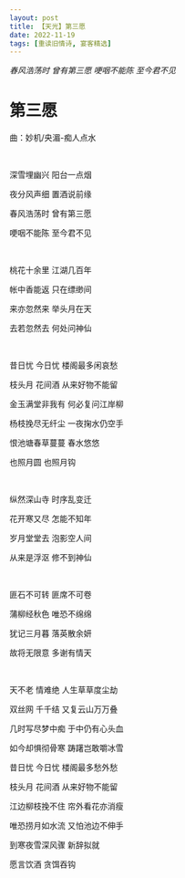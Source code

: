 ```yaml
---
layout: post
title: 【天光】第三愿
date: 2022-11-19
tags: [重读旧情诗, 宴客精选]
---
```


*春风浩荡时 曾有第三愿 哽咽不能陈 至今君不见*

# 第三愿

曲：妙机/央湄-痴人点水

<br>

深雪埋幽兴 阳台一点烟

夜分风声细 置酒说前缘

春风浩荡时 曾有第三愿

哽咽不能陈 至今君不见

<br>

桃花十余里 江湖几百年

帐中香能返 只在缥缈间

来亦忽然来 举头月在天

去若忽然去 何处问神仙

<br>

昔日忧 今日忧 楼阁最多闲哀愁

枝头月 花间酒 从来好物不能留

金玉满堂非我有 何必复问江岸柳

杨枝挽尽无纤尘 一夜掬水仍空手

恨池塘春草蔓蔓 春水悠悠

也照月圆 也照月钩

<br>

纵然深山寺 时序乱变迁

花开寒又尽 怎能不知年

岁月堂堂去 泡影空人间

从来是浮沤 修不到神仙

<br>

匪石不可转 匪席不可卷

蒲柳经秋色 唯恐不绵绵

犹记三月暮 落英散余妍

故将无限意 多谢有情天

<br>

天不老 情难绝 人生草草度尘劫

双丝网 千千结 又复云山万万叠

几时写尽梦中痴 于中仍有心头血

如今却惧彻骨寒 踌躇岂敢嚼冰雪

昔日忧 今日忧 楼阁最多愁外愁

枝头月 花间酒 从来好物不能留

江边柳枝挽不住 帘外看花亦消瘦

唯恐捞月如水流 又怕池边不伸手

到寒夜雪深风骤 新辞拟就

愿言饮酒 贪饵吞钩

<br>
<br>
